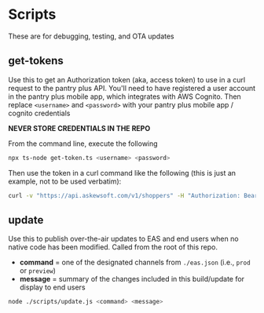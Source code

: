 # Scripts
These are for debugging, testing, and OTA updates

## get-tokens
Use this to get an Authorization token (aka, access token) to use in a curl request to the pantry plus API.
You'll need to have registered a user account in the pantry plus mobile app, which integrates with AWS Cognito.
Then replace `<username>` and `<password>` with your pantry plus mobile app / cognito credentials

**NEVER STORE CREDENTIALS IN THE REPO**

From the command line, execute the following

```sh
npx ts-node get-token.ts <username> <password>
```

Then use the token in a curl command like the following (this is just an example, not to be used verbatim):

```sh
curl -v "https://api.askewsoft.com/v1/shoppers" -H "Authorization: Bearer <copy auth token here>" -H "Content-Type: application/json" -d '{"id": "FB0A3A06-6222-41A7-8E80-9DA1ABD9C4AB", "nickname": "Tester", "email": "tester@my-domain-name.com"}'
```

## update

Use this to publish over-the-air updates to EAS and end users when no native code has been modified. Called from the root of this repo.

- **command** = one of the designated channels from `./eas.json` (i.e., `prod` or `preview`)
- **message** = summary of the changes included in this build/update for display to end users

```sh
node ./scripts/update.js <command> <message>
```
